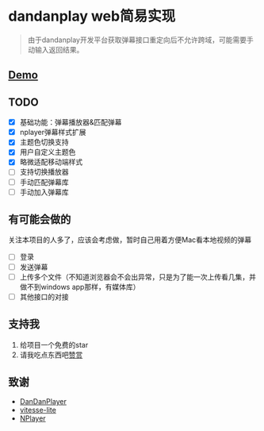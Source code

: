 # dandanplay web简易实现

> 由于dandanplay开发平台获取弹幕接口重定向后不允许跨域，可能需要手动输入返回结果。

## [Demo](https://dandanplay-vitesse.netlify.app/)

## TODO

- [x] 基础功能：弹幕播放器&匹配弹幕
- [x] nplayer弹幕样式扩展
- [x] 主题色切换支持
- [x] 用户自定义主题色
- [x] 略微适配移动端样式
- [ ] 支持切换播放器
- [ ] 手动匹配弹幕库
- [ ] 手动加入弹幕库

## 有可能会做的

关注本项目的人多了，应该会考虑做，暂时自己用着方便Mac看本地视频的弹幕

- [ ] 登录
- [ ] 发送弹幕
- [ ] 上传多个文件（不知道浏览器会不会出异常，只是为了能一次上传看几集，并做不到windows app那样，有媒体库）
- [ ] 其他接口的对接

## 支持我

1. 给项目一个免费的star
2. 请我吃点东西吧[赞赏](https://wiidede.github.io/sponsor/)

## 致谢

- [DanDanPlayer](https://www.dandanplay.com/)
- [vitesse-lite](https://github.com/antfu/vitesse-lite)
- [NPlayer](https://github.com/oyuyue/nplayer)
